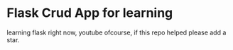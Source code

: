 # Flask Crud App for learning
learning flask right now, youtube ofcourse, if this repo helped please add a star.